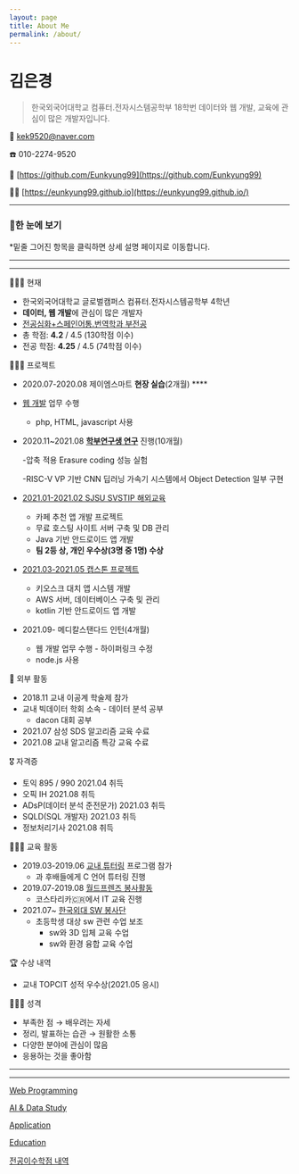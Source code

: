 ```yaml
---
layout: page
title: About Me
permalink: /about/
---
```

# 김은경

> 한국외국어대학교 컴퓨터.전자시스템공학부 18학번
데이터와 웹 개발, 교육에 관심이 많은 개발자입니다.

📧 kek9520@naver.com

☎️ 010-2274-9520

🔗 [https://github.com/Eunkyung99](https://github.com/Eunkyung99)

✍🏻 [https://eunkyung99.github.io](https://eunkyung99.github.io/)

---

### 🔎한 눈에 보기

*밑줄 그어진 항목을 클릭하면 상세 설명 페이지로 이동합니다.

---

---

👩🏻‍🎓 현재

- 한국외국어대학교 글로벌캠퍼스
컴퓨터.전자시스템공학부 4학년
- **데이터, 웹 개발**에 관심이 많은 개발자
- [전공심화+스페인어통.번역학과 부전공](https://www.notion.so/392aad475ecc40e5a0df827c9c58c5e1)
- 총 학점: **4.2** / 4.5 (130학점 이수)
- 전공 학점: **4.25** / 4.5 (74학점 이수)

👩🏻‍💼 프로젝트

- 2020.07-2020.08 제이엠스마트 **현장 실습**(2개월) ****
- [웹 개발](https://www.notion.so/Web-Programming-945775a3d936463bb0fd962e6f2722cd) 업무 수행
    - php, HTML, javascript 사용
- 2020.11~2021.08 **[학부연구생 연구](https://www.notion.so/AI-Data-Study-c5d46d17e0f94f399690e4302aae18ca)** 진행(10개월)

    -압축 적용 Erasure coding 성능 실험 

    -RISC-V VP 기반 CNN 딥러닝 가속기 시스템에서 Object Detection 일부 구현 

- [2021.01-2021.02 SJSU SVSTIP 해외교육](https://www.notion.so/Application-d4fee7f33268402fa960cb4a40799ee6)
    - 카페 추천 앱 개발 프로젝트
    - 무료 호스팅 사이트 서버 구축 및 DB 관리
    - Java 기반 안드로이드 앱 개발
    - **팀 2등 상, 개인 우수상(3명 중 1명) 수상**
- [2021.03-2021.05 캡스톤 프로젝트](https://www.notion.so/Application-d4fee7f33268402fa960cb4a40799ee6)
    - 키오스크 대치 앱 시스템 개발
    - AWS 서버, 데이터베이스 구축 및 관리
    - kotlin 기반 안드로이드 앱 개발
- 2021.09- 메디칼스탠다드 인턴(4개월)
    - 웹 개발 업무 수행 - 하이퍼링크 수정
    - node.js 사용

🌟 외부 활동

- 2018.11 교내 이공계 학술제 참가
- 교내 빅데이터 학회 소속 - 데이터 분석 공부
    - dacon 대회 공부
- 2021.07 삼성 SDS 알고리즘 교육 수료
- 2021.08 교내 알고리즘 특강 교육 수료

🎖️ 자격증

- 토익 895 / 990 2021.04 취득
- 오픽 IH 2021.08 취득
- ADsP(데이터 분석 준전문가)  2021.03 취득
- SQLD(SQL 개발자) 2021.03 취득
- 정보처리기사 2021.08 취득

👩🏻‍🏫 교육 활동 

- 2019.03-2019.06 [교내 튜터링](https://www.notion.so/Education-39d31b8fc48344aa8d33257e736e6672) 프로그램 참가
    - 과 후배들에게 C 언어 튜터링 진행
- 2019.07-2019.08 [월드프렌즈 봉사활동](https://www.notion.so/Education-39d31b8fc48344aa8d33257e736e6672)
    - 코스타리카🇨🇷에서 IT 교육 진행
- 2021.07~ [한국외대 SW 봉사단](https://www.notion.so/Education-39d31b8fc48344aa8d33257e736e6672)
    - 초등학생 대상 sw 관련 수업 보조
        - sw와 3D 입체 교육 수업
        - sw와 환경 융합 교육 수업

🏆 수상 내역

- 교내 TOPCIT 성적 우수상(2021.05 응시)

👩🏻‍🎨 성격

- 부족한 점 → 배우려는 자세
- 정리, 발표하는 습관 → 원활한 소통
- 다양한 분야에 관심이 많음
- 응용하는 것을 좋아함

---

---

[Web Programming](https://www.notion.so/Web-Programming-945775a3d936463bb0fd962e6f2722cd)

[AI & Data Study](https://www.notion.so/AI-Data-Study-c5d46d17e0f94f399690e4302aae18ca)

[Application](https://www.notion.so/Application-d4fee7f33268402fa960cb4a40799ee6)

[Education](https://www.notion.so/Education-39d31b8fc48344aa8d33257e736e6672)

[전공이수학점 내역](https://www.notion.so/392aad475ecc40e5a0df827c9c58c5e1)
